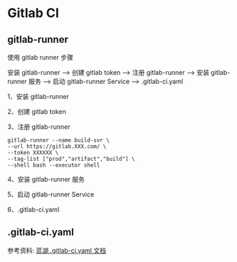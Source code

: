 # Gitlab CI

## gitlab-runner

使用 gitlab runner 步骤

安装 gitlab-runner --> 创建 gitlab token --> 注册 gitlab-runner --> 安装 gitlab-runner 服务 --> 启动 gitlab-runner Service --> .gitlab-ci.yaml

1、安装 gitlab-runner

2、创建 gitlab token

3、注册 gitlab-runner

``` shell
gitlab-runner --name build-svr \
--url https://gitlab.XXX.com/ \
--token XXXXXX \
--tag-list ["prod","artifact","build"] \
--shell bash --executor shell
```

4、安装 gitlab-runner 服务

5、启动 gitlab-runner Service

6、.gitlab-ci.yaml

## .gitlab-ci.yaml

参考资料: [蓝湖 .gitlab-ci.yaml 文档](https://gitlab.lanhuapp.com/help/ci/yaml/README.md)
